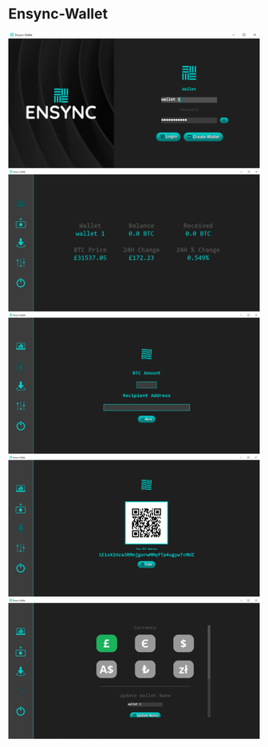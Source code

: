 # Ensync-Wallet
![Screenshot](screenshots//login.png)
<br>
![Screenshot](screenshots//dashboard.png)
<br>
![Screenshot](screenshots//send.png)
<br>
![Screenshot](screenshots//receive.png)
<br>
![Screenshot](screenshots//settings.png)
